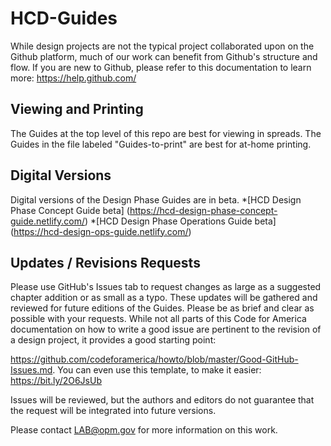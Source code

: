 # HCD-Guides

While design projects are not the typical project collaborated upon on the Github platform, much of our work can benefit from Github's structure and flow. If you are new to Github, please refer to this documentation to learn more: https://help.github.com/

## Viewing and Printing
The Guides at the top level of this repo are best for viewing in spreads. The Guides in the file labeled "Guides-to-print" are best for at-home printing.

## Digital Versions
Digital versions of the Design Phase Guides are in beta.
*[HCD Design Phase Concept Guide beta] (https://hcd-design-phase-concept-guide.netlify.com/)
*[HCD Design Phase Operations Guide beta] (https://hcd-design-ops-guide.netlify.com/)

## Updates / Revisions Requests

Please use GitHub's Issues tab to request changes as large as a suggested chapter addition or as small as a typo. These updates will be gathered and reviewed for future editions of the Guides. Please be as brief and clear as possible with your requests. While not all parts of this Code for America documentation on how to write a good issue are pertinent to the revision of a design project, it provides a good starting point: 

https://github.com/codeforamerica/howto/blob/master/Good-GitHub-Issues.md. You can even use this template, to make it easier: https://bit.ly/2O6JsUb

Issues will be reviewed, but the authors and editors do not guarantee that the request will be integrated into future versions. 

Please contact LAB@opm.gov for more information on this work.
